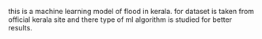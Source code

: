 this is a machine learning model of flood in kerala.
for dataset is taken from official kerala site and there type of ml algorithm is studied for better results.
